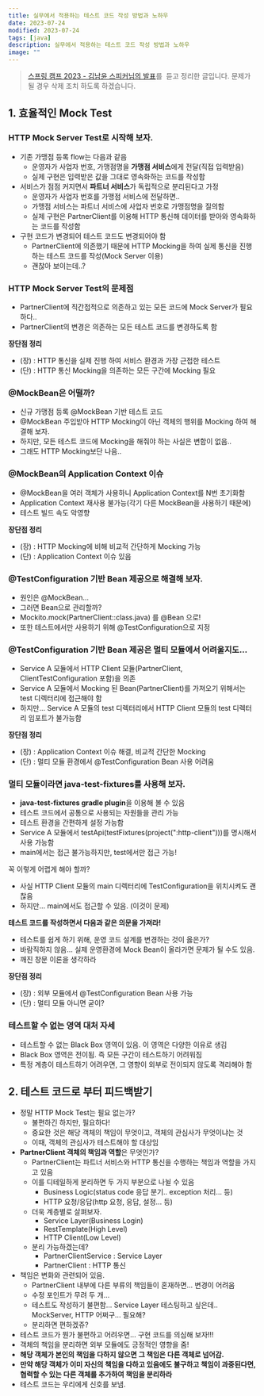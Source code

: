 ```yaml
---
title: 실무에서 적용하는 테스트 코드 작성 방법과 노하우
date: 2023-07-24
modified: 2023-07-24
tags: [java]
description: 실무에서 적용하는 테스트 코드 작성 방법과 노하우
image: ""
---
```


> [스프링 캠프 2023 - 김남윤 스피커님의 발표](https://www.youtube.com/watch?v=XSkz0kO7J3w&list=PLdHtZnJh1KdbR9xXyiVJ-BClLTXCw66y3&index=5&ab_channel=SpringCampbyKSUG)를  듣고 정리한 글입니다. 문제가 될 경우 삭제 조치 하도록 하겠습니다.

## 1. 효율적인 Mock Test

### HTTP Mock Server Test로 시작해 보자.

-   기존 가맹점 등록 flow는 다음과 같음
    -   운영자가 사업자 번호, 가맹점명을 **가맹점 서비스**에게 전달(직접 입력받음)
    -   실제 구현은 입력받은 값을 그대로 영속화하는 코드를 작성함
-   서비스가 점점 커지면서 **파트너 서비스**가 독립적으로 분리된다고 가정
    -   운영자가 사업자 번호를 가맹점 서비스에 전달하면..
    -   가맹점 서비스는 파트너 서비스에 사업자 번호로 가맹점명을 질의함
    -   실제 구현은 PartnerClient를 이용해 HTTP 통신해 데이터를 받아와 영속화하는 코드를 작성함
-   구현 코드가 변경되어 테스트 코드도 변경되어야 함
    -   PartnerClient에 의존했기 때문에 HTTP Mocking을 하여 실제 통신을 진행하는 테스트 코드를 작성(Mock Server 이용)
    -   괜찮아 보이는데..?

### HTTP Mock Server Test의 문제점

-   PartnerClient에 직간접적으로 의존하고 있는 모든 코드에 Mock Server가 필요하다..
-   PartnerClient의 변경은 의존하는 모든 테스트 코드를 변경하도록 함

**장단점 정리**

- (장) : HTTP 통신을 실제 진행 하여 서비스 환경과 가장 근접한 테스트
- (단) : HTTP 통신 Mocking을 의존하는 모든 구간에 Mocking 필요

### @MockBean은 어떨까?

-   신규 가맹점 등록 @MockBean 기반 테스트 코드
-   @MockBean 주입받아 HTTP Mocking이 아닌 객체의 행위를 Mocking 하여 해결해 보자. 
-   하지만, 모든 테스트 코드에 Mocking을 해줘야 하는 사실은 변함이 없음..
-   그래도 HTTP Mocking보단 나음..

### @MockBean의 Application Context 이슈

-   @MockBean을 여러 객체가 사용하니 Application Context를 N번 초기화함
-   Application Context 재사용 불가능(각기 다른 MockBean을 사용하기 때문에)
-   테스트 빌드 속도 악영향

**장단점 정리**

- (장) :  HTTP Mocking에 비해 비교적 간단하게 Mocking 가능
- (단) : Application Context 이슈 있음

### @TestConfiguration 기반 Bean 제공으로 해결해 보자.

-   원인은 @MockBean...
-   그러면 Bean으로 관리할까?
-   Mockito.mock(PartnerClient::class.java) 를 @Bean 으로!
-   또한 테스트에서만 사용하기 위해 @TestConfiguration으로 지정

### @TestConfiguration 기반 Bean 제공은 멀티 모듈에서 어려울지도...

-   Service A 모듈에서 HTTP Client 모듈(PartnerClient, ClientTestConfiguration 포함)을 의존
-   Service A 모듈에서 Mocking 된 Bean(PartnerClient)를 가져오기 위해서는 test 디렉터리에 접근해야 함
-   하지만... Service A 모듈의 test 디렉터리에서 HTTP Client 모듈의 test 디렉터리 임포트가 불가능함

**장단점 정리**

- (장) : Application Context 이슈 해결, 비교적 간단한 Mocking
- (단) : 멀티 모듈 환경에서 @TestConfiguration Bean 사용 어려움

### 멀티 모듈이라면 java-test-fixtures를 사용해 보자.

-   **java-test-fixtures gradle plugin**을 이용해 볼 수 있음
-   테스트 코드에서 공통으로 사용되는 자원들을 관리 가능
-   테스트 환경을 간편하게 설정 가능함
-   Service A 모듈에서 testApi(testFixtures(project(":http-client")))를 명시해서 사용 가능함
-   main에서는 접근 불가능하지만, test에서만 접근 가능!

꼭 이렇게 어렵게 해야 할까?

-   사실 HTTP Client 모듈의 main 디렉터리에 TestConfiguration을 위치시켜도 괜찮음
-   하지만... main에서도 접근할 수 있음. (이것이 문제)

**테스트 코드를 작성하면서 다음과 같은 의문을 가져라!**

-   테스트를 쉽게 하기 위해, 운영 코드 설계를 변경하는 것이 옳은가?
-   바람직하지 않음... 실제 운영환경에 Mock Bean이 올라가면 문제가 될 수도 있음.
-   깨진 창문 이론을 생각하라

**장단점 정리**

- (장) : 외부 모듈에서 @TestConfiguration Bean 사용 가능
- (단) : 멀티 모듈 아니면 굳이?

### 테스트할 수 없는 영역 대처 자세

-   테스트할 수 없는 Black Box 영역이 있음. 이 영역은 다양한 이유로 생김
-   Black Box 영역은 전이됨. 즉 모든 구간이 테스트하기 어려워짐
-   특정 계층이 테스트하기 어려우면, 그 영향이 외부로 전이되지 않도록 격리해야 함

## 2. 테스트 코드로 부터 피드백받기

-   정말 HTTP Mock Test는 필요 없는가?
    -   불편하긴 하지만, 필요하다!
    -   중요한 것은 해당 객체의 책임이 무엇이고, 객체의 관심사가 무엇이냐는 것
    -   이때, 객체의 관심사가 테스트해야 할 대상임
-   **PartnerClient 객체의 책임과 역할**은 무엇인가?
    -   PartnerClient는 파트너 서비스와 HTTP 통신을 수행하는 책임과 역할을 가지고 있음
    -   이를 디테일하게 분리하면 두 가지 부분으로 나뉠 수 있음
        -   Business Logic(status code 응답 분기.. exception 처리... 등)
        -   HTTP 요청/응답(http 요청, 응답, 설정... 등)
    -   더욱 계층별로 살펴보자.
        -   Service Layer(Business Login)
        -   RestTemplate(High Level)
        -   HTTP Client(Low Level)
    -   분리 가능하겠는데?
        -   PartnerClientService : Service Layer
        -   PartnerClient : HTTP 통신
-   책임은 변화와 관련되어 있음. 
    -   PartnerClient 내부에 다른 부류의 책임들이 혼재하면... 변경이 어려움
    -   수정 포인트가 무려 두 개...
    -   테스트도 작성하기 불편함... Service Layer 테스팅하고 싶은데.. MockServer, HTTP 어쩌구... 필요해?
    -   분리하면 편하겠쥬?
-   테스트 코드가 뭔가 불편하고 어려우면... 구현 코드를 의심해 보자!!!
-   객체의 책임을 분리하면 외부 모듈에도 긍정적인 영향을 줌!
-   **해당 객체가 본인의 책임을 다하지 않으면 그 책임은 다른 객체로 넘어감.**
-   **만약 해당 객체가 이미 자신의 책임을 다하고 있음에도 불구하고 책임이 과중된다면, 협력할 수 있는 다른 객체를 추가하여 책임을 분리하라**
-   테스트 코드는 우리에게 신호를 보냄.